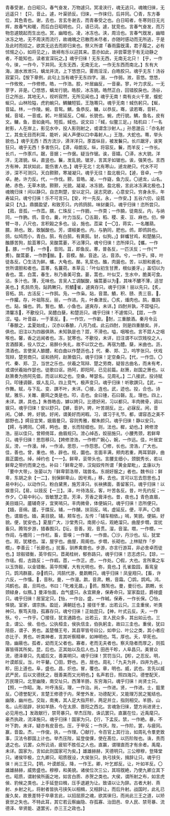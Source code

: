 <!-- { "loadSidebar": true } -->
青春受谢，白日昭只。春气奋发，万物遽只。冥凌浃行，魂无逃只。魂魄归徕，无远遥只！【只，音止。遽，叶渠骄反。归徕，一作徕归，后并同。〇青，东方春位，其色青也。谢，去也，言玄冬谢去，而青春受之也。白日昭者，冬寒则日无光辉，故春气和暖，而后白日昭明也。只，语已词。遽，犹竞也。言春气奋发，而万物忽遽兢起而生出也。冥，幽暗也。凌，冰冻也。浃，周洽也。言春气旣发，幽暗冰冻之地，无不周浃而流行，故魂魄之已散而未尽者，亦随时感动而无所逃，于是及此时而招之，欲其无远去而即归来也。祭义所谓「春雨露旣濡，君子履之，必有怵惕之心，如将见之」，故褅有乐以迎其来。意亦如此，非尝覃思于有无动静之者，不能知也，读者宣深玩之。】魂乎归徕！无东无西，无南无北只！【乎，一作今。徕，一作今，下并同。无东无西，无南无北，一作无东西而南北。】东有大海，溺水浟浟只。螭龙并流，上下悠悠只。雾雨淫淫，白皓胶只。魂乎无东！汤谷寂宴只。【按下章例，此句上当有魂乎无东四字。溺，一作弱。浟，音悠。悠悠，一作攸攸，一作修修。皓，一作浩。胶，叶居幽反，一音豪。寥，叶力求反。一无寥字，非是。〇悠悠，螭龙行貌。皓胶，冰冻貌。皓然正白，回错胶戾也。汤谷，日之所出，其地无人，视听寂然，无所见闻也。】魂乎无南！南有炎火千里，蝮蛇蜒只。山林险隘，虎豹蜿只。鰅鳙短狐，王虺骞只。魂乎无南！蜮伤躬只。【蜒，音延。林，一作陵。蜿，音鸳。鰅，鱼恭反。鳙，以恭反。骞，读若骞，音轩。蜮，音域，一音或。躬，叶居延反。〇蜒，长貌也。蜿，虎行貌。鰅，鱼名，皮有文。鳙，鱼，音如彘呜。短孤，蜮也。说文曰：「蜮，似鳖三足。」陆机曰：「一名射影，人在岸上，影见水中，投人影则射之，或谓含沙射人。」孙思邈云：「亦名射工，其虫无目而利耳，能听，闻人声便以口中毒射人。」王虺，大蛇也。骞，举头貌也。】魂乎无西！西方流沙，漭洋洋只。豕首纵目，被发鬤只。长爪踞牙，诶笑狂只。魂乎无西！多害伤只。【漭，母朗反。纵，将容反。鬤，而羊反；一作长。长爪，一作豕爪。踞，音据；一作倨。疑当作锯。诶，音嬉。〇漭，水大貌。洋洋，无涯貌。纵，直竖也。鬤，发乱貌。锯牙，言其牙如锯也。诶，强笑也。言西方有神，其状如此，能伤害人也。】魂乎无北！北有寒山，逴龙赩只。代水不可涉，深不可测只。天白颢颢，寒凝凝只。魂乎无往！盈北极只。【逴，音卓，一作卓。赩，许力反。代，一作伐。颢，音皓。凝，一作嶷，鱼力反。〇逴龙，山名。赩，赤色，无草木貌。颢颢，光貌。凝凝，冰冻貌。盈北极，言此冰冻满北极也。】魂魄归徕！间以静只。自恣荆楚，安以定只。逞志究欲，心意安只。穷身永乐，年寿延只。魂兮归徕！乐不可言只。【安，叶一先反。永，一作安。】五谷六仞，设菰粱只【九】。鼎臑盈望，和致芳只。内鸧鸽鹄，味豺羹只。魂乎归徕！恣所尝只。【菰，音孤，一作苽。臑，仁珠反；一作胹，一作耎；一作腩，徒南反。内，与纳同，一作肭。鸧，音仓。羹，叶力当反。〇五榖，稻、稷、麦、豆、麻也。仞，伸臂一寻，八尺也，言积榖之多也。设，施也。苽粱【一〇】，蒋实，一名雕葫。臑，熟也。致，致醎酸也。芳，谓椒姜也。内，与肭同，肥也。鸧，即鸧鸹也。鸽，似鸠而小，青白。鹄，有白鹄，有黄鹄。豺，似狗。」】鲜蠵甘鸡，和楚酪只。醢豚苦狗，脍苴蒪只。吴酸蒿蒌，不沾薄只。魂兮归徕！恣所择只。【蠵，一作𧔍。豚，一作𧱮，一作𧱯，音同。苴，即鱼反。蒪，普各反，一匹沃反；一作{艹旉}。酸蒿蒌，一作酢𨡭䤅。𨡭，音模。䤅，音途。沾，音添。兮，一作乎。择，叶徒各反。〇生洁为鲜。蠵，大龟也。酪，乳浆也。醢，肉醤也。苦，以胆和酱也，世所谓胆和者也。苴蒪，名蘘荷。本草云：「叶似初生甘蔗，根似姜牙。」盖切以为香也。蒿，白蒿，春生，秋乃香美可食。蒌，蒿也，叶似艾，生水中，脆美可食。沾，多汁也。薄，无味也。言吴人工调醎酸，爚蒿蒌以为𧂊，其味不醲不薄，适甘美也。】炙鸹烝凫，煔鹑敶只。煎鰿𦞦雀，遽爽存只。魂乎归徕！丽以先只。【炙，音柘。鸹，古活反；一作鹄。凫，一作枭。煔，音潜。鰿，积、赜、责三音。𦞦，一作臛。存，叶祖陈反。丽，一作进。先，叶桑津反。〇炙，燔肉也。鸹，麋鸹也。煔，爚也。鹑，鴽也。鰿，小鱼也。遽爽存，未详。】四酎并孰，不歰嗌只。清馨冻𣤗，不歠役只。吴醴白蘖，和楚沥只。魂乎归徕！不遽惕只。【歰，一作涩。嗌，叶音益，一于革反。𣤗，一作饮，一作㱃。𣤗酎，三重酿酒。秦月令云「春酿之，孟夏始成」，汉亦以春酿，八月乃成。此云四酎，则是四重酿矣。并，俱也。旧注以为四器俱熟，未知孰是也？歰，不滑也。嗌，咽喉也。言不歰人之咽喉也。馨，香之远闻者也。冻，犹寒也。不歠役，未详，旧注谓不以饮贱役之人，言酒醇美，役人饮之，易醉仆失礼，故不以饮之也。再宿为醴。蘖，米曲也。沥，清酒也。言使吴人酿醴，和白曲以作楚沥也。】代、秦、郑、卫，呜竽张只。伏戏驾辩，楚劳商只。讴和扬阿，赵箫倡只。魂乎归徕！定空桑只。【代，一作岱。〇代、秦、郑、卫，当世之乐也。伏羲之驾辩、楚之劳商，疑皆古曲名，而未有考，或谓伏羲始作瑟也。徒歌曰讴。扬阿，即阳阿，已见前篇。赵箫，赵国之箫也。以赵箫奏为扬阿先倡，而讴以和之也。空桑，琴瑟名。见周礼。】二八接武，投诗赋只。叩锺调磬，娱人乱只。四上竞气，极声变只。魂乎归徕！听歌譔只。【武，一作舞。赋，与下乱、变、譔不叶，未详。〇接，连也。武，迹也。投，合也。诗赋，雅乐，关雎、鹿鸣之类是也。叩，击也。金曰锺，石曰磬。乱，理也。四上，未详。譔，具也。】朱唇皓齿，嫭以姱只。比德好闲，习以都只。丰肉微骨，调以娱只。魂乎归徕！安以舒只。【嫭，音护。姱，叶苦胡反。比，必寐反。闲，音闲。〇嫭、姱，好貌。好闲，谓美好而闲暇。习，谓习于礼节。都，谓容态之美不鄙野也。】嫮目宜笑，娥眉曼只。容则秀雅，穉朱颜只。魂乎归徕！静以安只。【嫮，与娉同。〇嫮，眄也。曼，长而轻细也。则，法也。穉，幼也。】姱修滂浩，丽以佳只。曾颊倚耳，曲眉规只。滂心绰态，姣丽施只。小腰秀颈，若鲜卑只。魂乎归徕！思怨移只。【姱修滂浩，一作修广婉心，婉，一作远。佳，叶居宜反。滂，一作漫。绰，一作淖。思怨，一作怨思。〇修，长也。滂浩，广大也。佳，善也。曾，重也。倚，辟也。规，圜也。言面丰满，颊肉若重，两耳郭辟，曲眉正圜也。绰，绰约也【一一】。鲜卑，衮带头也。言腰支细小，颈鋭秀长，若以鲜卑之带约而束之也。补曰：「鲜卑之带，汉匈奴传所谓「黄金犀毗」，孟康以为「要中大带」，张晏以为『鲜卑郭洛带，瑞兽名。东胡好服之」者也。魏书曰：鲜卑，东胡之余【一二】，别保鲜卑山，因号焉。」移，去也。言可以忘去怨思也。】易中利心，以动作只。粉白黛黑，施芳泽只。长袂拂面，善留客只。魂乎归徕！以娱昔只。【易，以豉反【一三】。泽，叶待洛反。客，叶苦各反。昔，叶先约反；一作夕。〇易中利心，皆敏慧之意。芳泽，芳香之膏泽也。昔，夜也。】青色直眉，美目媔只。靥辅奇牙，宜笑嘕只。丰肉微骨，体便娟只。魂乎归徕！恣所便只。【媔，音绵。靥，于牒反。辅，一作酺，扶羽反。嘕，虚延反。便，平声。〇青色，谓眉也。媔，美目貌。辅，颊车也，左传：「辅车相依。」嘕，笑貌。便娟，好貌。便，犹安也。】夏屋广大，沙堂秀只。南房小坛，观絶溜只。曲屋步壛，宜扰畜只。腾驾步游，猎春囿只。【坛，音善。观，音贯。溜，音溜。壛，一作櫩，一作阎，与檐同；一作栏。畜，音嗅；一作嘼，一作兽。〇沙，丹沙也。坛，犹堂也。观，犹楼也。溜，屋宇也。曲屋，周阁也。步壛，长砌也。上林赋作「步櫩」，李善云：「长廊也。」扰畜，驯养禽兽也。步游，亦言行游耳，非必舍卓而徒也。】琼毂错衡，英华假只。茝蔺桂树，郁弥路只。魂乎归徕！恣志虑只。【琼，一作瑶。假，古路反；一作嘏。茝，一作芷。虑，一作处。〇假，大也。言所乘之车以玉饰毂，以金错衡。英华照耀，大有光明也。弥，竟也。】孔雀盈园，畜鸾皇只。鹍鸿群晨，杂𪃩鸧只。鸿鹄代游，曼鹔鷞只。魂乎归徕！凤皇翔只。【畜，许六反，一作慉。𪃩，音秋。曼，一作漫。鹔，音肃。鷞，音霜。〇鹍，鹍鸡。鸿，鸿鹤也。晨，旦鸣也。书曰：「牝难无晨。」𪃩鸧，鵚鹙也。曼，曼衍也。鹔鷞，长颈緑身，似鴈。】曼泽怡面，血气盛只。永宜厥身，保寿命只。室家盈廷，爵禄盛只。魂乎归徕！居室定只。【怡，一作台。盛，一作晠。保寿，一作长保。〇怡，怿貌。室家，谓宗族。盈廷，满朝廷也。】接径千里，出若云只。三圭重侯，听类神只。察笃夭隐，孤寡存只。魂兮归徕！正始昆只。【神，叶式云反。夭，一作殀。兮，一作乎。〇接径，犹言通路也。出若云，言人民众多，其出如云也。三圭，谓公、侯、伯也。公执桓圭，侯执信圭，伯执躬圭，故曰三圭也。重侯，犹曰陪臣，谓子、男也。盖楚僭王号，其县宰皆号曰公，如申公、叶公之类，其小者应亦比子、男也。听类神者，言其听察精审，如神明也。笃，厚也。夭，早死也。隐，幽蔽也。孤者，幼而无父者也。寡者，老而无夫者也。察夭隐者而厚之，则孤寡皆得其所矣。昆，后也。正其始以及后人也。】田邑千畛，人阜昌只。美冒众流，德泽章只。先威后文，善美明只。魂乎归徕！赏罚当只。【畛，之忍反。明，叶谟郎反。当，叶平鼙。〇田，野也。邑，居也。周礼：「九夫为井，四井为邑。」畛，田上道也。阜，盛也。昌，炽也。冒，覆也。章，明也。威，武也。言先以威武严民，后以文德抚之，旣善美而又光明也。】名声若日，照四海只。德誉配天，万民理只。北至幽陵，南交址只。西薄羊肠，东穷海只。魂乎归徕！尚贤士只。【照，一作眧。海，叶呼洧反。理，一作治。尚，一作进。贤，一作进。士，鉏里反。〇德誉配天，言楚王修德于内，荣誉外发，功德配天，又能理万民之冤结也。幽陵，幽州也。交趾，南夷，其人足大指开析，两足并立，指则相交。羊肠，山名，山形屈辟，状如羊肠，今在太原、晋阳之西北。言魂急归徕，楚方尚进贤士，必见用也。】发政献行，禁苛暴只。举杰压陛，诛讥罢只。直赢在位，近禹麾只。豪杰执政，流泽施只。魂乎归徕！国家为只。【行，下孟反。禁，一作絶。暴，不叶下韵，未详，疑亦有皮音也。压，于甲反；一作厌。陛，一作阶。罢，与疲同。赢，音盈。杰，一作俊。执，一作理。〇献行，令百官上其行治，如周礼令羣吏致事，汉法令郡国上计也。举杰压陛，延登俊倮，使在髙位，以历阶陛也。诛，责而退之也。讥罢，众所讥诮，疲软不胜任之人也。直赢，谓理直而才有余者。禹麾，未详。国家为，言如此则国家可为矣。】雄雄赫赫，天德明只。三公穆穆，登降堂只。诸侯毕极，立九卿只。昭质旣设，大侯张只。执弓挟矢，揖辞让只。魂乎归徕！尚三王只。【明，叶谟郎反。降，一作王。卿，叶乞郎反。让，叶如羊反。〇雄雄赫赫，威势盛也。穆穆，和美貌。诸侯位次三公，其班旣絶，乃使九卿立其下也。昭质，谓射侯所画之地，如言白质、赤贺之类也。大侯，谓所射之布，如言虎侯、豹候之类也。上手延登曰楫，压手退避为让。致语以让为辞。古者大射、燕射、乡射之礼，将射者皆执弓挟矢以相楫，又相辞让，而后升射。战国时，此礼已废久矣，故景差特于卒章言此，以招屈原之魂，欲其徕归，而尚此三王之道，以矫衰世之失也。不特此耳，其它若云察幽隐、存孤寡、治田邑、皁人民、禁苛暴、流德泽、举贤能、退罢劣，亦三王之政也。】
